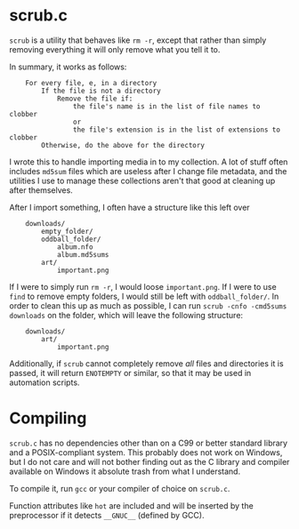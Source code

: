 # scrub.c

`scrub` is a utility that behaves like `rm -r`, except that rather than
simply removing everything it will only remove what you tell it to.

In summary, it works as follows:

``` 
    For every file, e, in a directory
        If the file is not a directory 
            Remove the file if:
                the file's name is in the list of file names to clobber
                or 
                the file's extension is in the list of extensions to clobber 
        Otherwise, do the above for the directory 
```

I wrote this to handle importing media in to my collection. A lot of stuff often 
includes `md5sum` files which are useless after I change file metadata, and the
utilities I use to manage these collections aren't that good at cleaning up
after themselves.

After I import something, I often have a structure like this left over

```
    downloads/
        empty_folder/
        oddball_folder/
            album.nfo
            album.md5sums
        art/
            important.png
```

If I were to simply run `rm -r`, I would loose `important.png`.
If I were to use `find` to remove empty folders, I would still be left with 
`oddball_folder/`. In order to clean this up as much as possible, I can run
`scrub -cnfo -cmd5sums downloads` on the folder, which will leave the following 
structure:

```
    downloads/
        art/
            important.png 
```

Additionally, if `scrub` cannot completely remove _all_ files and directories it is
passed, it will return `ENOTEMPTY` or similar, so that it may be used in automation
scripts.

# Compiling

`scrub.c` has no dependencies other than on a C99 or better standard library and a
POSIX-compliant system. This probably does not work on Windows, but I do not care
and will not bother finding out as the C library and compiler available on Windows 
it absolute trash from what I understand.

To compile it, run `gcc` or your compiler of choice on `scrub.c`.

Function attributes like `hot` are included and will be inserted by the preprocessor
if it detects `__GNUC__` (defined by GCC).
